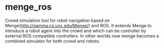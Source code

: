 # menge_ros
Crowd simulation tool for robot navigation based on Menge(http://gamma.cs.unc.edu/Menge/) and ROS.
It extends Menge to introduce a robot agent into the crowd and which can be controller by external ROS compatible controllers. In other worlds now menge becomes a combined simulator for both crowd and robots.
